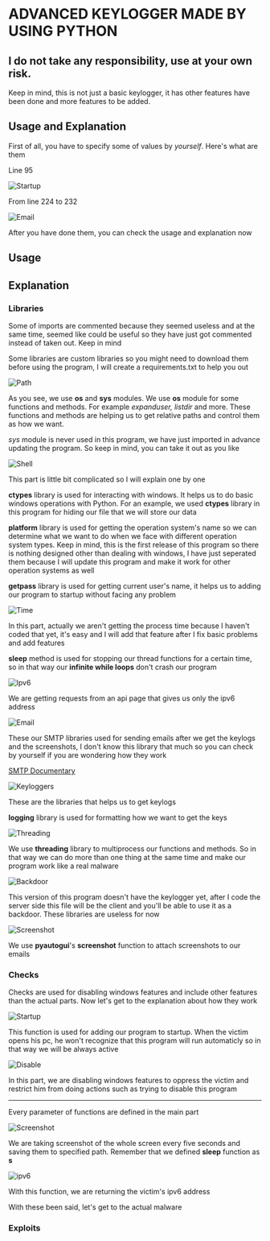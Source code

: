 # ADVANCED KEYLOGGER MADE BY USING PYTHON

## **I do not take any responsibility, use at your own risk.**

Keep in mind, this is not just a basic keylogger, it has other features have been done and more features to be added.

## Usage and Explanation 
First of all, you have to specify some of values by *yourself*. Here's what are them


Line 95

![Startup](https://i.hizliresim.com/1koCaR.png)


From line 224 to 232

![Email](https://i.hizliresim.com/YoHqPC.png)



After you have done them, you can check the usage and explanation now

## Usage



## Explanation

### Libraries
Some of imports are commented because they seemed useless and at the same time, seemed like could be useful so they have just got commented instead of taken out. Keep in mind

Some libraries are custom libraries so you might need to download them before using the program, I will create a requirements.txt to help you out


![Path](https://i.hizliresim.com/DSRSX4.png)

As you see, we use **os** and **sys** modules. We use **os** module for some functions and methods. For example *expanduser, listdir* and more. These functions and methods are helping us to get relative paths and control them as how we want.

*sys* module is never used in this program, we have just imported in advance updating the program. So keep in mind, you can take it out as you like


![Shell](https://i.hizliresim.com/dVl9vx.png)

This part is little bit complicated so I will explain one by one

**ctypes** library is used for interacting with windows. It helps us to do basic windows operations with Python. For an example, we used **ctypes** library in this program for hiding our file that we will store our data

**platform** library is used for getting the operation system's name so we can determine what we want to do when we face with different operation system types. Keep in mind, this is the first release of this program so there is nothing designed other than dealing with windows, I have just seperated them because I will update this program and make it work for other operation systems as well

**getpass** library is used for getting current user's name, it helps us to adding our program to startup without facing any problem


![Time](https://i.hizliresim.com/hSTur0.png)

In this part, actually we aren't getting the process time because I haven't coded that yet, it's easy and I will add that feature after I fix basic problems and add features

**sleep** method is used for stopping our thread functions for a certain time, so in that way our **infinite while loops** don't crash our program


![Ipv6](https://i.hizliresim.com/CoXHpM.png)

We are getting requests from an api page that gives us only the ipv6 address


![Email](https://i.hizliresim.com/Ew6yJR.png)

These our SMTP libraries used for sending emails after we get the keylogs and the screenshots, I don't know this library that much so you can check by yourself if you are wondering how they work

[SMTP Documentary](https://docs.python.org/3/library/smtplib.html)


![Keyloggers](https://i.hizliresim.com/55YSGj.png)

These are the libraries that helps us to get keylogs

**logging** library is used for formatting how we want to get the keys


![Threading](https://i.hizliresim.com/V9tpJP.png)

We use **threading** library to multiprocess our functions and methods. So in that way we can do more than one thing at the same time and make our program work like a real malware


![Backdoor](https://i.hizliresim.com/1kS1pj.png)

This version of this program doesn't have the keylogger yet, after I code the server side this file will be the client and you'll be able to use it as a backdoor. These libraries are useless for now


![Screenshot](https://i.hizliresim.com/4Usoze.png)

We use **pyautogui**'s **screenshot** function to attach screenshots to our emails


### Checks
Checks are used for disabling windows features and include other features than the actual parts. Now let's get to the explanation about how they work

![Startup](https://i.hizliresim.com/jTxC84.png)

This function is used for adding our program to startup. When the victim opens his pc, he won't recognize that this program will run automaticly so in that way we will be always active


![Disable](https://i.hizliresim.com/Ihnbbe.png)

In this part, we are disabling windows features to oppress the victim and restrict him from doing actions such as trying to disable this program

----------------------------------------------------------

Every parameter of functions are defined in the main part

![Screenshot](https://i.hizliresim.com/njpORD.png)

We are taking screenshot of the whole screen every five seconds and saving them to specified path. Remember that we defined **sleep** function as **s**


![ipv6](https://i.hizliresim.com/Ah7so1.png)

With this function, we are returning the victim's ipv6 address


With these been said, let's get to the actual malware

### Exploits
